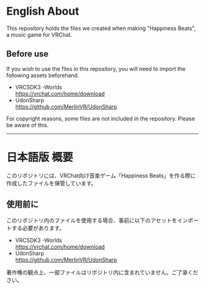 # English About
This repository holds the files we created when making "Happiness Beats", a music game for VRChat.  
## Before use
If you wish to use the files in this repository, you will need to import the following assets beforehand.  
* VRCSDK3 -Worlds  
<https://vrchat.com/home/download>  
* UdonSharp  
<https://github.com/MerlinVR/UdonSharp>  
  
For copyright reasons, some files are not included in the repository. Please be aware of this.  
* * *
# 日本語版 概要
このリポジトリには、VRChat向け音楽ゲーム「Happiness Beats」を作る際に作成したファイルを保管しています。  
## 使用前に
このリポジトリ内のファイルを使用する場合、事前に以下のアセットをインポートする必要があります。  
* VRCSDK3 -Worlds  
<https://vrchat.com/home/download>  
* UdonSharp  
<https://github.com/MerlinVR/UdonSharp>  
  
著作権の観点上、一部ファイルはリポジトリ内に含まれていません。ご了承ください。  
